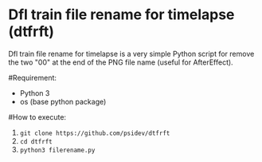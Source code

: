 # Dfl train file rename for timelapse (dtfrft)

Dfl train file rename for timelapse is a very simple Python script for remove the two "00" at the end of the PNG file name (useful for AfterEffect).

#Requirement:
- Python 3
- os (base python package)

#How to execute:
1. `git clone https://github.com/psidev/dtfrft`
2. `cd dtfrft`
3. `python3 filerename.py`
